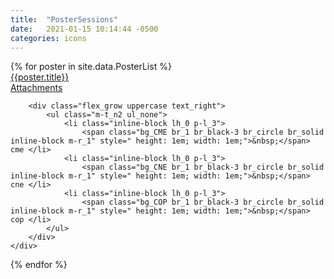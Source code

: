```yaml
---
title:  "PosterSessions"
date:   2021-01-15 10:14:44 -0500
categories: icons
---
```

<div class="ul_none">
{% for poster in site.data.PosterList %}
  <article  class="c_black m-b_4 m-t_5 m-t_0:md m-t_2:lg ">
    <div class="br_1 br_radius br_solid br_black-2 flex flex_column flex_row:md font_ui h:bg_black-2 m-x_n2 relative">
        <div class="flex_none justify_center p-l_4:md p-y_3" style="width:4rem;">
            <div class="flex_none m-t_n5 m_auto m_auto:md self_center text_center" style="width:3rem;">
                <div class=" flex_shrink relative aspect_1x1 shadow_3 text_center texture_ondemand thumb [ bg-blend_multiply bg_center bg_contain bg_no-repeat  ][ br_2 br_black-3 br_radius br_solid ]">
                    <div class="absolute b_0 flex h:opacity justify_center l_0 opacity_7 r_0 self_center t_0 text_center w_100"><em class="absolute c_white-9 fa-user-chart fas flex_auto font_2 self_center text_center w_100"></em></div>
                </div>
            </div>
        </div>
        <div class="flex_auto [ c_primary-n4  font_0 font_1:md font_copy font_regular lh_2 ][  p-x_3 p-b_0:lg p-b_3 p-l_4:lg p-l_4:md ]" >
            <div class="m-t_2 p_3 p-y_2"><a class="expanded-click-area h:undecorated" target="_blank" href="{{poster.videoLink}}" >{{poster.title}}</a>
            </div>
        </div>
    </div>
    <div class="c_black flex flex_wrap font_n2 justify_between m-t_2 p-t_2">
        <div class="flex_shrink block font_bold text_left p-r_3 m-r_3 br-r_1 br_black-3 br_solid">
<a href="{{  poster.pdflink }}" class="block h:underline uppercase" target="_blank"><i class="far fa-paperclip"></i> Attachments</a>
        </div>

        <div class="flex_grow uppercase text_right">
            <ul class="m-t_n2 ul_none">
                <li class="inline-block lh_0 p-l_3">
                    <span class="bg_CME br_1 br_black-3 br_circle br_solid inline-block m-r_1" style=" height: 1em; width: 1em;">&nbsp;</span> cme </li>
                <li class="inline-block lh_0 p-l_3">
                    <span class="bg_CNE br_1 br_black-3 br_circle br_solid inline-block m-r_1" style=" height: 1em; width: 1em;">&nbsp;</span> cne </li>
                <li class="inline-block lh_0 p-l_3">
                    <span class="bg_COP br_1 br_black-3 br_circle br_solid inline-block m-r_1" style=" height: 1em; width: 1em;">&nbsp;</span> cop </li>
            </ul>
        </div>
    </div>
</article>
{% endfor %}
</div>

